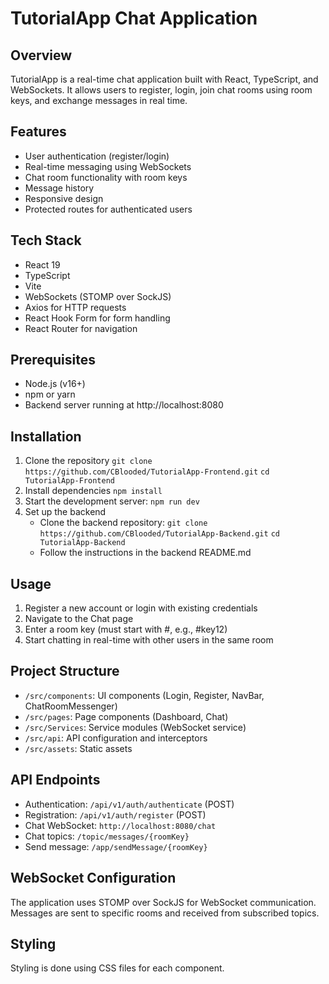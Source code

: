 # TutorialApp Chat Application

## Overview
TutorialApp is a real-time chat application built with React, TypeScript, and WebSockets. It allows users to register, login, join chat rooms using room keys, and exchange messages in real time.

## Features
- User authentication (register/login)
- Real-time messaging using WebSockets
- Chat room functionality with room keys
- Message history
- Responsive design
- Protected routes for authenticated users

## Tech Stack
- React 19
- TypeScript
- Vite
- WebSockets (STOMP over SockJS)
- Axios for HTTP requests
- React Hook Form for form handling
- React Router for navigation

## Prerequisites
- Node.js (v16+)
- npm or yarn
- Backend server running at http://localhost:8080

## Installation
1. Clone the repository
`git clone https://github.com/CBlooded/TutorialApp-Frontend.git`
`cd TutorialApp-Frontend`
2. Install dependencies
`npm install`
3. Start the development server:
`npm run dev`
4. Set up the backend
   - Clone the backend repository:
     `git clone https://github.com/CBlooded/TutorialApp-Backend.git`
     `cd TutorialApp-Backend`
   - Follow the instructions in the backend README.md


## Usage
1. Register a new account or login with existing credentials
2. Navigate to the Chat page
3. Enter a room key (must start with #, e.g., #key12)
4. Start chatting in real-time with other users in the same room

## Project Structure
- `/src/components`: UI components (Login, Register, NavBar, ChatRoomMessenger)
- `/src/pages`: Page components (Dashboard, Chat)
- `/src/Services`: Service modules (WebSocket service)
- `/src/api`: API configuration and interceptors
- `/src/assets`: Static assets

## API Endpoints
- Authentication: `/api/v1/auth/authenticate` (POST)
- Registration: `/api/v1/auth/register` (POST)
- Chat WebSocket: `http://localhost:8080/chat`
- Chat topics: `/topic/messages/{roomKey}`
- Send message: `/app/sendMessage/{roomKey}`

## WebSocket Configuration
The application uses STOMP over SockJS for WebSocket communication. Messages are sent to specific rooms and received from subscribed topics.

## Styling
Styling is done using CSS files for each component.
